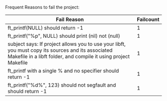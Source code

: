 Frequent Reasons to fail the project:

| Fail Reason                      | Failcount |
| -------------------------------- | --------- |
| ft_printf(NULL) should return -1 | 1         |
| ft_printf("%p", NULL) should print (nil) not (null) | 1         |
| subject says: If project allows you to use your libft, you must copy its sources and its associated Makefile in a libft folder, and compile it using project Makefile| 1         |
|ft_printf with a single % and no specifier should return -1| 1 |
|ft_printf("%d%", 123) should not segfault and should return -1| 1 |
